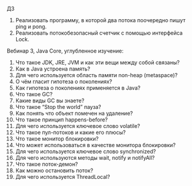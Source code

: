 

ДЗ 
1. Реализовать программу, в которой два потока поочередно пишут ping и pong.
2. Реализовать потокобезопасный счетчик с помощью интерфейса Lock.


Вебинар 3, Java Core, углубленное изучение:

1.  Что такое JDK, JRE, JVM и как эти вещи между собой связаны?
2.  Как в Java устроена память?
3.  Для чего используется область памяти non-heap (metaspace)?
4.  О чём гласит гипотеза о поколениях?
5.  Как гипотеза о поколениях применяется в Java?
6.  Что такое GC? 
7.  Какие виды GC вы знаете?
8.  Что такое “Stop the world” пауза?
9.  Как понять что объект помечен на удаление?
10. Что такое принцип happens-before?
11. Для чего используется ключевое слово volatile?
12. Что такое пул-потоков и какие его плюсы?
13. Что такое монитор блокировки?
14. Что может использоваться в качестве монитора блокировки?
15. Для чего используется ключевое слово synchronized?
16. Для чего используются методы wait, notify и notifyAll?
17. Что такое поток-демон?
18. Как можно остановить поток?
19. Для чего используется ThreadLocal?